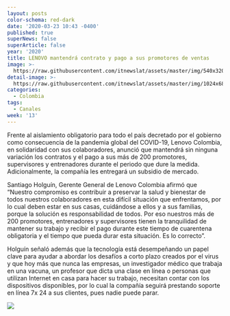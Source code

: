 ```yaml
---
layout: posts
color-schema: red-dark
date: '2020-03-23 10:43 -0400'
published: true
superNews: false
superArticle: false
year: '2020'
title: LENOVO mantendrá contrato y pago a sus promotores de ventas
image: >-
  https://raw.githubusercontent.com/itnewslat/assets/master/img/540x320/Canales-p.jpg
detail-image: >-
  https://raw.githubusercontent.com/itnewslat/assets/master/img/1024x680/Canales-g.jpg
categories:
  - Colombia
tags:
  - Canales
week: '13'
---
```

Frente al aislamiento obligatorio para todo el país decretado por el gobierno como consecuencia de la pandemia global del COVID-19, Lenovo Colombia, en solidaridad con sus colaboradores, anunció que mantendrá sin ninguna variación los contratos y el pago a sus más de 200 promotores, supervisores y entrenadores durante el periodo que dure la medida. Adicionalmente, la compañía les entregará un subsidio de mercado.

Santiago Holguín, Gerente General de Lenovo Colombia afirmó que “Nuestro compromiso es contribuir a preservar la salud y bienestar de todos nuestros colaboradores en esta difícil situación que enfrentamos, por lo cual deben estar en sus casas, cuidándose a ellos y a sus familias, porque la solución es responsabilidad de todos. Por eso nuestros más de 200 promotores, entrenadores y supervisores tienen la tranquilidad de mantener su trabajo y recibir el pago durante este tiempo de cuarentena obligatoria y el tiempo que pueda durar esta situación. Es lo correcto”.

Holguín señaló además que la tecnología está desempeñando un papel clave para ayudar a abordar los desafíos a corto plazo creados por el virus y que hoy más que nunca las empresas, un investigador médico que trabaja en una vacuna, un profesor que dicta una clase en línea o personas que utilizan Internet en casa para hacer su trabajo, necesitan contar con los dispositivos disponibles, por lo cual la compañía seguirá prestando soporte en línea 7x 24 a sus clientes, pues nadie puede parar.

<img src="https://tracker.metricool.com/c3po.jpg?hash=56f88a41e39ab42c063cc51676587a04"/>
